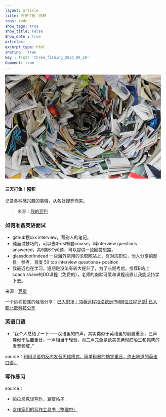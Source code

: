 ```yaml
---
layout: article
title: 三天打鱼｜囤积
tags: todo
show_tags: true
show_title: False
Show_date : true
articles:
excerpt_type: html
sharing : true
key : !!str 'three_fishing_2024_09_29'
Comment: true
---
```


<div class="item">
	<div class="item__image">
    <img class="image" src="https://github.com/zhimiao39/coconutss.github.io/raw/main/image/p1.jpg"/>
  </div>
  <div class="item__content">
    <div class="item__header">
      <h4>三天打鱼｜囤积</h4>
    </div>
    <div class="item__description">
      <p>记录各种感兴趣的事情，从各处搜罗而来。</p>
    </div>
  </div>
</div>

> 来源：[我的豆列](https://www.douban.com/people/180830641/doulists/all)

<!---more--->

### 如何准备英语面试

- github搜xxx interview，背别人的笔记。
- 纯面试技巧的，可以去听esl有套course，叫interview questions answered，共6集6个问题，可以提供一些回答思路。
- glassdoor/indeed 一些海外常用的求职网站上，有对应职位，他人分享的题目，参考，百度 50 top interview questions+ position
- 我最近也在学习，短期是没法有较大提升了，为了长期考虑。推荐B站上coach shane的DD课程（免费的），老师的幽默可爱和课程设置让我能坚持学下去。

来源：[豆瓣](https://www.douban.com/group/topic/263171537/?_i=7621658wVtJoFW)

一个远程投递的经验分享：[已入职场｜领英远程投递欧洲PM岗位过程记录| 已入职北欧科技公司](https://www.douban.com/group/topic/265347076/?_i=7624444wVtJoFW) 

### 英语口语

- “我个人总结了一下——汉语里的四声，其实类似于英语里的前置重音，三声类似于后置重音，一声相当于轻音，而二声完全是欧美鬼佬彻底陌生和抓瞎的发音领域。”

source：[利用汉语的反向发音思维模式，简单粗暴的搞定重音，练出地道的英语口语。](https://www.douban.com/group/topic/307400685/?_i=7624567wVtJoFW) 

### 写作练习

source：

- [帕拉尼克谈写作](https://book.douban.com/subject/35941988/?dt_dapp=1)，[豆瓣帖子](https://www.douban.com/group/topic/293022781/?_i=7624667wVtJoFW)

- [女作家们的写作工具书（整理中）](https://www.douban.com/group/topic/308153415/?_i=7624767wVtJoFW) 